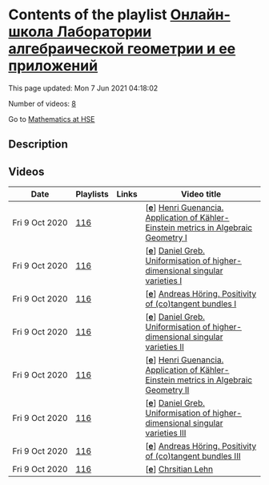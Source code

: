 # Contents of the playlist [Онлайн-школа Лаборатории алгебраической геометрии и ее приложений](https://www.youtube.com/playlist?list=PLq3E5oubNNoC-FTQXq9LC1hZRFVs8qdy2)

This page updated: Mon 7 Jun 2021 04:18:02

Number of videos: [8](#videos)

Go to [Mathematics at HSE](../README.md)

## Description



## Videos

|Date|Playlists|Links|Video title|
|---|---|---|---|
| Fri&nbsp;9&nbsp;Oct&nbsp;2020 | [116](../playlists/116 "Онлайн-школа Лаборатории алгебраической геометрии и ее приложений") |  | [[**e**](https://studio.youtube.com/video/qnYU46tibOQ/edit "Edit")] [Henri Guenancia. Application of Kähler-Einstein metrics in Algebraic Geometry I](https://www.youtube.com/watch?v=qnYU46tibOQ&list=PLq3E5oubNNoC-FTQXq9LC1hZRFVs8qdy2) |
| Fri&nbsp;9&nbsp;Oct&nbsp;2020 | [116](../playlists/116 "Онлайн-школа Лаборатории алгебраической геометрии и ее приложений") |  | [[**e**](https://studio.youtube.com/video/hiiQIgMJHdM/edit "Edit")] [Daniel Greb. Uniformisation of higher-dimensional singular varieties I](https://www.youtube.com/watch?v=hiiQIgMJHdM&list=PLq3E5oubNNoC-FTQXq9LC1hZRFVs8qdy2) |
| Fri&nbsp;9&nbsp;Oct&nbsp;2020 | [116](../playlists/116 "Онлайн-школа Лаборатории алгебраической геометрии и ее приложений") |  | [[**e**](https://studio.youtube.com/video/lndO7azo9ds/edit "Edit")] [Andreas Höring. Positivity of (co)tangent bundles I](https://www.youtube.com/watch?v=lndO7azo9ds&list=PLq3E5oubNNoC-FTQXq9LC1hZRFVs8qdy2) |
| Fri&nbsp;9&nbsp;Oct&nbsp;2020 | [116](../playlists/116 "Онлайн-школа Лаборатории алгебраической геометрии и ее приложений") |  | [[**e**](https://studio.youtube.com/video/QwDDC_EzCvc/edit "Edit")] [Daniel Greb. Uniformisation of higher-dimensional singular varieties II](https://www.youtube.com/watch?v=QwDDC_EzCvc&list=PLq3E5oubNNoC-FTQXq9LC1hZRFVs8qdy2) |
| Fri&nbsp;9&nbsp;Oct&nbsp;2020 | [116](../playlists/116 "Онлайн-школа Лаборатории алгебраической геометрии и ее приложений") |  | [[**e**](https://studio.youtube.com/video/DKL3gTBKyyY/edit "Edit")] [Henri Guenancia. Application of Kähler-Einstein metrics in Algebraic Geometry II](https://www.youtube.com/watch?v=DKL3gTBKyyY&list=PLq3E5oubNNoC-FTQXq9LC1hZRFVs8qdy2) |
| Fri&nbsp;9&nbsp;Oct&nbsp;2020 | [116](../playlists/116 "Онлайн-школа Лаборатории алгебраической геометрии и ее приложений") |  | [[**e**](https://studio.youtube.com/video/S_fuqH_euOA/edit "Edit")] [Daniel Greb. Uniformisation of higher-dimensional singular varieties III](https://www.youtube.com/watch?v=S_fuqH_euOA&list=PLq3E5oubNNoC-FTQXq9LC1hZRFVs8qdy2) |
| Fri&nbsp;9&nbsp;Oct&nbsp;2020 | [116](../playlists/116 "Онлайн-школа Лаборатории алгебраической геометрии и ее приложений") |  | [[**e**](https://studio.youtube.com/video/G_Ka0oG6pKg/edit "Edit")] [Andreas Höring. Positivity of (co)tangent bundles III](https://www.youtube.com/watch?v=G_Ka0oG6pKg&list=PLq3E5oubNNoC-FTQXq9LC1hZRFVs8qdy2) |
| Fri&nbsp;9&nbsp;Oct&nbsp;2020 | [116](../playlists/116 "Онлайн-школа Лаборатории алгебраической геометрии и ее приложений") |  | [[**e**](https://studio.youtube.com/video/jxWP6vwawk0/edit "Edit")] [Chrsitian Lehn](https://www.youtube.com/watch?v=jxWP6vwawk0&list=PLq3E5oubNNoC-FTQXq9LC1hZRFVs8qdy2) |
